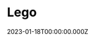 ---
title: Lego
website: https://www.lego.com/en-us
date: 2023-01-18T00:00:00.000Z
description: 
ssg:
  - Nextjs
css:
  
cms:

category:
  - others
draft: false
---